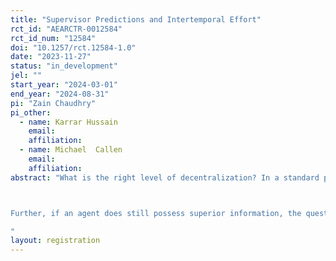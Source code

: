 ```yaml
---
title: "Supervisor Predictions and Intertemporal Effort"
rct_id: "AEARCTR-0012584"
rct_id_num: "12584"
doi: "10.1257/rct.12584-1.0"
date: "2023-11-27"
status: "in_development"
jel: ""
start_year: "2024-03-01"
end_year: "2024-08-31"
pi: "Zain Chaudhry"
pi_other:
  - name: Karrar Hussain
    email: 
    affiliation: 
  - name: Michael  Callen
    email: 
    affiliation: 
abstract: "What is the right level of decentralization? In a standard principal-agent model, principal(s) may delegate decision-making authority to agents to take advantage of the agents' superior information, which is offset as the principal(s) lose(s) complete control and the agent can pursue their own objectives (to a certain extent). However, this information advantage is typically for certain easily observable elements. Does this information advantage hold for elements such as intertemporal effort allocation which has harder characteristics associated with it such as present bias and the level of sophistication on part of the agent. For the latter, a large literature has establishment the existence of naivete on part of agents themselves. Our idea is that an agent might herself be unaware of her own present-bias and thus an external actor, a principal, may be able to better ascertain this about her and thus make better choices. 

Further, if an agent does still possess superior information, the question for the public sector, which has multiple decision-making layers, and multiple principals is: what advantage do agents have over different levels of authority? Are principals closer to the agent better informed and how can their involvement improve performance? We conduct a field experiment to understand the informational advantage of community health workers, their immediate supervisors and senior-most Department of Health officials. However, this question is not just relevant for the public sector, but in any organization including private sector organizations, where different levels of authority exist. 
"
layout: registration
---
```


